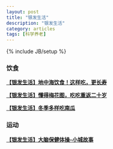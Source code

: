 ```yaml
---
layout: post
title: "银发生活"
description: "银发生活"
category: articles
tags: [科学养老]
---
```

{% include JB/setup %}

### 饮食

[**【银发生活】地中海饮食！这样吃，更长寿**](http://mp.weixin.qq.com/s?__biz=MzA5MjE1ODE3NQ==&mid=202330097&idx=2&sn=be77e1547582e1c7dcafa6f021ea8b9d#rd) 

[**【银发生活】懂得梅花图，吃吃重返二十岁**](http://mp.weixin.qq.com/s?__biz=MzA5MjE1ODE3NQ==&mid=202492265&idx=2&sn=f28df9dd04444b32e41057f73ea450a2#rd) 

[**【银发生活】冬季多样吃南瓜**](http://mp.weixin.qq.com/s?__biz=MzA5MjE1ODE3NQ==&mid=202504273&idx=3&sn=6a8f497da03ceedcb42c5c818033e762#rd) 

### 运动

[**【银发生活】大脑保健体操-小城故事**](http://mp.weixin.qq.com/s?__biz=MzA5MjE1ODE3NQ==&mid=202504273&idx=1&sn=fe461b2c26a66f7e98e3a8e95fcf41b7#rd) 


